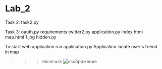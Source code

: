 # Lab_2
 Task 2:
 task2.py
 
 Task 3:
 oauth.py
 requirements
 twitter2.py
 application.py
 index.html
 map.html
 1.jpg
 hidden.py
 
 To start web application run application.py
 Application locate user's friend in map
 >>> elonmusk
 >>> ![изображение](https://user-images.githubusercontent.com/91616836/154749558-8d77827d-8c44-4bcd-a3de-5f2293164740.png)
